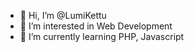 - 👋 Hi, I’m @LumiKettu
- 👀 I’m interested in Web Development
- 🌱 I’m currently learning PHP, Javascript

<!---
LumiKettu/LumiKettu is a ✨ special ✨ repository because its `README.md` (this file) appears on your GitHub profile.
You can click the Preview link to take a look at your changes.
--->
